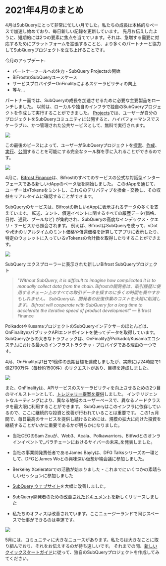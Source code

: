# 2021年4月のまとめ

4月はSubQueryにとって非常に忙しい月でした。私たちの成長は本格的なペースで加速し始めており、毎日新しい記録を更新しています。 先月お伝えしたように、短期的には2つの要素に焦点を当てています。それは、急増する需要に対応するためにプラットフォームを拡張することと、より多くのパートナーと協力してSubQueryプロジェクトを立ち上げることです。

今月のアップデート:

- パートナーツールへの注力 - SubQuery Projectsの開始
- BiFrostのSubQueryユースケース
- サービスプロバイダーOnFinalityによるスケーラビリティの向上
- 等々...

パートナー面では、SubQueryの成長を加速させるために必要な主要製品をローンチしました。 以前は、ローカルや独自のインフラで独自のSubQueryプロジェクトを作成して実行することができました。 [Projects](https://project.subquery.network/)では、ユーザーが自分のプロジェクトをSubQueryコミュニティに公開すると、ハイパフォーマンスでスケーラブル、かつ管理された公共サービスとして、無料で実行されます。

![](https://miro.medium.com/max/1400/0*zZkmiEq5g2BbAxfl)

この最後のピースによって、ユーザーがSubQueryプロジェクトを[探索](https://explorer.subquery.network/)、[作成](https://doc.subquery.network/quickstart.html)、[実行](https://doc.subquery.network/run/indexing_query.html)、[公開](https://doc.subquery.network/publish/publish.html#benefits)することを可能にする完全なツール群を手に入れることができるのです。

![](https://miro.medium.com/max/1400/0*pDQgyo3phe2ZcMml)

4月に、[Bifrost Finance](https://bifrost.finance/)は、Bifrostのすべてのサービスの公式な対話型インターフェースである新しいdAppのベータ版を開始しました。 このdAppを通じて、ユーザーはvTokensをミントし、これらのデリバティブを換金・交換し、その収益をリアルタイムに確認することができます。

SubQueryのサービスは、Bifrostの新しいdAppに表示されるデータの多くを支えています。 転送、ミント、償還イベントに関するすべての履歴データ(価格、日付、通貨、プールなど) が集約され、SubQueryの高度なインデックス・クエリ・サービスから照会されます。 例えば、BifrostはSubQueryを使って、vDotやvEthのリアルタイムのミント価格や償還価格を計算してアプリに表示したり、特定のウォレットに入っているvTokensの合計数を取得したりすることができます。

![](https://miro.medium.com/max/1400/0*heWoX8Kw1nm1iYd9)

SubQuery エクスプローラーに表示された新しいBifrost SubQueryプロジェクト

> _"Without SubQuery, it is difficult to imagine how complicated it is to manually collect data from the chain. Bifrostの開発者は、取引履歴に使用するチェーン上のすべての取引データを探すのに多くの時間を費やすかもしれません。 SubQueryは、開発者の反復作業のコストを大幅に削減します。 Bifrost will cooperate with SubQuery for a long time to accelerate the iterative speed of product development"_ — Bifrost Finance

PolkadotやKusamaプロジェクトのSubQueryインデクサーのほとんどは、OnFinalityのパブリックAPIエンドポイントを使ってデータを取得しています。 SubQueryからの大きなトラフィックは、OnFinalityがPolkadot/Kusamaエコシステムにおける最大のインフラストラクチャ・プロバイダである理由の一つです。

4月、OnFinalityは1日で1億件の長期目標を達成しましたが、実際には24時間で1億2700万件（毎秒約1500件）のリクエストがあり、目標を達成しました。

![](https://miro.medium.com/max/1400/0*FLq4vXluI9CTiBQ8)

また、OnFinalityは、APIサービスのスケーラビリティを向上させるための2つ目のマイルストーンとして、[トレジャリー提案を提供](https://kusama.polkassembly.io/treasury/72)しました。 インテリジェントなルーティングにより、異なる地域のユーザーベースで、異なるノードクラスタを最大限に利用することができます。 SubQueryはこのインフラに依存しているので、ここに継続的な投資と改善が行われていることは重要です。 この1ヵ月間で、毎日最高のサービスを提供し続けるためには、規模の拡大に向けた投資を継続することがいかに重要であるかが明らかになりました。

- 当社CEOのSam Zouが、Web3、Acala、Polkawarriors、Bitfwdとのオンラインイベントで_パラチェーンにおけるサイバーの未来_を発表しました。

- 当社の事業開発責任者であるJames Baylyは、DFG Talksシリーズの一環として、DFGとJames Woとの興味深い仮想炉端会議に参加しました。

- Berkeley Xceleratorでの活動が始まりました - これまでにいくつかの素晴らしいセッションに参加しました
- [SubQuery ウェブサイト](https://subquery.network/)を大幅に改善しました。
- SubQuery開発者のための[改善されたドキュメント](https://doc.subquery.network/)を新しくリリースしました
- 私たちのオフィスは改善されています。ここニュージーランドで同じスペースで仕事ができるのは幸運です。

![](https://miro.medium.com/max/1400/0*cOsJ2TLa4yqpY0Ig)

5月には、コミュニティに大きなニュースがあります。私たちは大きなことに取り組んでおり、それをお伝えするのが待ち遠しいです。 それまでの間、[新しいクイックスタートガイド](https://doc.subquery.network/quickstart.html)に従って、独自のSubQueryプロジェクトを作成してみてください。
